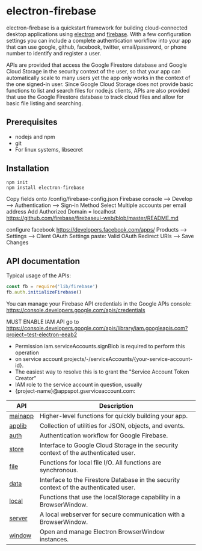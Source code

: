 # electron-firebase

electron-firebase is a quickstart framework for building cloud-connected desktop applications
using [electron](https://electronjs.org/) and [firebase](https://firebase.google.com/). With a 
few configuration settings you can include a complete authentication workflow into your app
that can use google, github, facebook, twitter, email/password, or phone number to identify
and register a user. 

APIs are provided that access the Google Firestore database and Google Cloud Storage in the
security context of the user, so that your app can automatically scale to many users yet
the app only works in the context of the one signed-in user. Since Google Cloud Storage
does not provide basic functions to list and search files for node.js clients, APIs are
also provided that use the Google Firestore database to track cloud files and allow for 
basic file listing and searching. 

## Prerequisites
* nodejs and npm
* git
* For linux systems, libsecret

## Installation
```
npm init
npm install electron-firebase
```
Copy fields onto /config/firebase-config.json
Firebase console --> Develop --> Authentication --> Sign-in Method
Select Multiple accounts per email address 
Add Authorized Domain = localhost
https://github.com/firebase/firebaseui-web/blob/master/README.md

configure facebook
https://developers.facebook.com/apps/
Products --> Settings --> Client OAuth Settings
paste: Valid OAuth Redirect URIs
--> Save Changes


## API documentation
Typical usage of the APIs:
```javascript
const fb = require('lib/firebase')
fb.auth.initializeFirebase()
```

You can manage your Firebase API credentials in the Google APIs console:
https://console.developers.google.com/apis/credentials 

MUST ENABLE IAM API
go to https://console.developers.google.com/apis/library/iam.googleapis.com?project=test-electron-eeab2
 * Permission iam.serviceAccounts.signBlob is required to perform this operation
 * on service account projects/-/serviceAccounts/{your-service-account-id}.
 * The easiest way to resolve this is to grant the "Service Account Token Creator" 
 * IAM role to the service account in question, usually 
 * {project-name}@appspot.gserviceaccount.com:

| API | Description |
| --- | --- |
| [mainapp](docs/mainapp.js.md) | Higher-level functions for quickly building your app.  |
| [applib](docs/applibrary.js.md) | Collection of utilities for JSON, objects, and events.  |
| [auth](docs/authentication.js.md) | Authentication workflow for Google Firebase.   |
| [store](docs/fbstorage.js.md) | Interface to Google Cloud Storage in the security context of the authenticated user.  |
| [file](docs/fileutils.js.md) | Functions for local file I/O. All functions are synchronous.  |
| [data](docs/firestore.js.md) | Interface to the Firestore Database in the security context of the authenticated user.  |
| [local](docs/localstorage.js.md) | Functions that use the localStorage capability in a BrowserWindow.  |
| [server](docs/webserver.js.md) | A local webserver for secure communication with a BrowserWindow.  |
| [window](docs/windows.js.md) | Open and manage Electron BrowserWindow instances.  |

